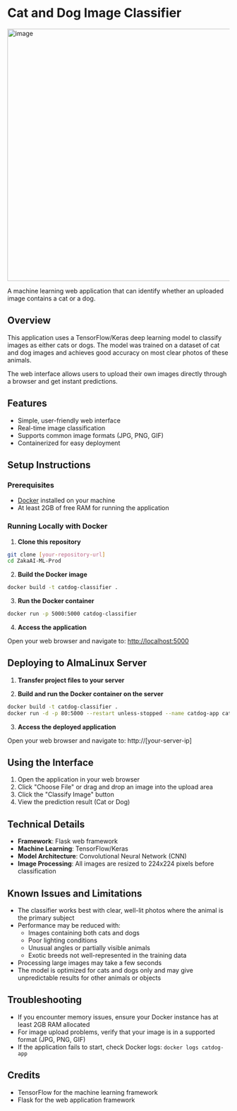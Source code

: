 # Cat and Dog Image Classifier

<img width="635" height="572" alt="image" src="https://github.com/user-attachments/assets/1615ba57-8a27-4c98-a205-57f3c1019bf5" />

A machine learning web application that can identify whether an uploaded image contains a cat or a dog.

## Overview

This application uses a TensorFlow/Keras deep learning model to classify images as either cats or dogs. The model was trained on a dataset of cat and dog images and achieves good accuracy on most clear photos of these animals.

The web interface allows users to upload their own images directly through a browser and get instant predictions.

## Features

- Simple, user-friendly web interface
- Real-time image classification
- Supports common image formats (JPG, PNG, GIF)
- Containerized for easy deployment


## Setup Instructions

### Prerequisites

- [Docker](https://www.docker.com/get-started) installed on your machine
- At least 2GB of free RAM for running the application

### Running Locally with Docker

1. **Clone this repository**

```bash
git clone [your-repository-url]
cd ZakaAI-ML-Prod
```

2. **Build the Docker image**

```bash
docker build -t catdog-classifier .
```

3. **Run the Docker container**

```bash
docker run -p 5000:5000 catdog-classifier
```

4. **Access the application**

Open your web browser and navigate to: [http://localhost:5000](http://localhost:5000)

## Deploying to AlmaLinux Server

1. **Transfer project files to your server**

2. **Build and run the Docker container on the server**

```bash
docker build -t catdog-classifier .
docker run -d -p 80:5000 --restart unless-stopped --name catdog-app catdog-classifier
```

3. **Access the deployed application**

Open your web browser and navigate to: http://[your-server-ip]

## Using the Interface

1. Open the application in your web browser
2. Click "Choose File" or drag and drop an image into the upload area
3. Click the "Classify Image" button
4. View the prediction result (Cat or Dog)

## Technical Details

- **Framework**: Flask web framework
- **Machine Learning**: TensorFlow/Keras
- **Model Architecture**: Convolutional Neural Network (CNN)
- **Image Processing**: All images are resized to 224x224 pixels before classification

## Known Issues and Limitations

- The classifier works best with clear, well-lit photos where the animal is the primary subject
- Performance may be reduced with:
  - Images containing both cats and dogs
  - Poor lighting conditions
  - Unusual angles or partially visible animals
  - Exotic breeds not well-represented in the training data
- Processing large images may take a few seconds
- The model is optimized for cats and dogs only and may give unpredictable results for other animals or objects

## Troubleshooting

- If you encounter memory issues, ensure your Docker instance has at least 2GB RAM allocated
- For image upload problems, verify that your image is in a supported format (JPG, PNG, GIF)
- If the application fails to start, check Docker logs: `docker logs catdog-app`


## Credits

- TensorFlow for the machine learning framework
- Flask for the web application framework

